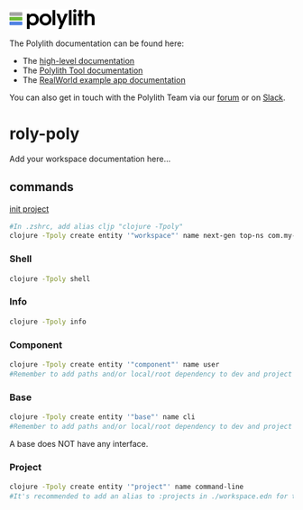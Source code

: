 <img src="logo.png" width="30%" alt="Polylith" id="logo">

The Polylith documentation can be found here:

- The [high-level documentation](https://polylith.gitbook.io/polylith)
- The [Polylith Tool documentation](https://github.com/polyfy/polylith)
- The [RealWorld example app documentation](https://github.com/furkan3ayraktar/clojure-polylith-realworld-example-app)

You can also get in touch with the Polylith Team via our [forum](https://polylith.freeflarum.com) or on [Slack](https://clojurians.slack.com/archives/C013B7MQHJQ).

<h1>roly-poly</h1>

<p>Add your workspace documentation here...</p>

## commands
[init project](https://polylith.gitbook.io/poly/workflow/clojure-cli-tool#:~:text=clojure%20%2DTpoly%20create%20entity%20%27%22workspace,Copied!)
```bash
#In .zshrc, add alias cljp "clojure -Tpoly"
clojure -Tpoly create entity '"workspace"' name next-gen top-ns com.my-company
```

### Shell
```bash
clojure -Tpoly shell
```

### Info
```bash
clojure -Tpoly info
```

### Component
```bash
clojure -Tpoly create entity '"component"' name user
#Remember to add paths and/or local/root dependency to dev and project 'deps.edn' files.
```

### Base
```bash
clojure -Tpoly create entity '"base"' name cli
#Remember to add paths and/or local/root dependency to dev and project 'deps.edn' files.
```
A base does NOT have any interface.

### Project
```bash
clojure -Tpoly create entity '"project"' name command-line
#It's recommended to add an alias to :projects in ./workspace.edn for the command-line project.
```

